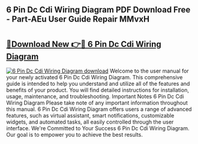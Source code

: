 ## 6 Pin Dc Cdi Wiring Diagram PDF Download Free - Part-AEu User Guide Repair MMvxH

# <h2><a href="http://dfn09d.blite.top/?on=6+Pin+Dc+Cdi+Wiring+Diagram">🔗Download New 👉🔴 6 Pin Dc Cdi Wiring Diagram</a></h2>

[![6 Pin Dc Cdi Wiring Diagram download](https://i.imgur.com/lujVjoI.png)](http://dfn09d.blite.top/?on=6+Pin+Dc+Cdi+Wiring+Diagram)
Welcome to the user manual for your newly activated 6 Pin Dc Cdi Wiring Diagram. This comprehensive guide is intended to help you understand and utilize all of the features and benefits of your product. You will find detailed instructions for installation, usage, maintenance, and troubleshooting. Important Notes 6 Pin Dc Cdi Wiring Diagram Please take note of any important information throughout this manual. 6 Pin Dc Cdi Wiring Diagram offers users a range of advanced features, such as virtual assistant, smart notifications, customizable widgets, and automated tasks, all easily controlled through the user interface. We're Committed to Your Success 6 Pin Dc Cdi Wiring Diagram. Our goal is to empower you to achieve the best results.
